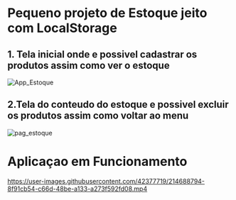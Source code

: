 # Pequeno projeto de Estoque jeito com LocalStorage

##   1. Tela inicial onde e possivel cadastrar os produtos assim como ver o estoque
![App_Estoque](https://user-images.githubusercontent.com/42377719/214685528-d06722f3-3616-4865-869b-466c649aa657.png)
##  2.Tela do conteudo do estoque e possivel  excluir os produtos assim como voltar ao menu
![pag_estoque](https://user-images.githubusercontent.com/42377719/214685557-50c216d1-ade0-42ab-bfd0-76955c0851c6.png)
# Aplicaçao em Funcionamento


https://user-images.githubusercontent.com/42377719/214688794-8f91cb54-c66d-48be-a133-a273f592fd08.mp4

